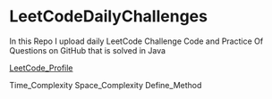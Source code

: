 # LeetCodeDailyChallenges

In this Repo I upload daily LeetCode Challenge Code and Practice Of Questions on GitHub that is solved in Java


[LeetCode_Profile](https://leetcode.com/u/GarvitSh/)

Time_Complexity
Space_Complexity
Define_Method
